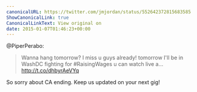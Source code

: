 ```yaml
---
canonicalURL: https://twitter.com/jmjordan/status/552642372815683585
ShowCanonicalLink: true
CanonicalLinkText: View original on
date: 2015-01-07T01:46:23+00:00
---
```

@PiperPerabo:

> Wanna hang tomorrow? I miss u guys already! tomorrow I'll be in WashDC fighting for #RaisingWages u can watch live a… http://t.co/dhbyrAeVYq

So sorry about CA ending. Keep us updated on your next gig!